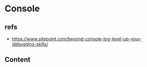 # Console

## refs

- <https://www.sitepoint.com/beyond-console-log-level-up-your-debugging-skills/>

## Content
